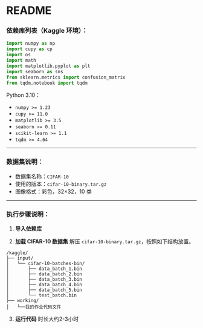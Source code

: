 # README

### 依赖库列表（Kaggle 环境）：

```python
import numpy as np
import cupy as cp
import os
import math
import matplotlib.pyplot as plt
import seaborn as sns
from sklearn.metrics import confusion_matrix
from tqdm.notebook import tqdm
```

Python 3.10：

* `numpy >= 1.23`
* `cupy >= 11.0`
* `matplotlib >= 3.5`
* `seaborn >= 0.11`
* `scikit-learn >= 1.1`
* `tqdm >= 4.64`

---

### 数据集说明：

* 数据集名称：`CIFAR-10`
* 使用的版本：`cifar-10-binary.tar.gz`
* 图像格式：彩色，32×32，10 类

---

### 执行步骤说明：

1. **导入依赖库**
   
2. **加载 CIFAR-10 数据集**
   解压 `cifar-10-binary.tar.gz`，按照如下结构放置。
```
/kaggle/  
├── input/  
│   └── cifar-10-batches-bin/  
│       ├── data_batch_1.bin  
│       ├── data_batch_2.bin  
│       ├── data_batch_3.bin  
│       ├── data_batch_4.bin  
│       ├── data_batch_5.bin  
│       └── test_batch.bin  
├── working/  
│   └──我的作业代码文件
```

3. **运行代码**
    时长大约2-3小时
    

